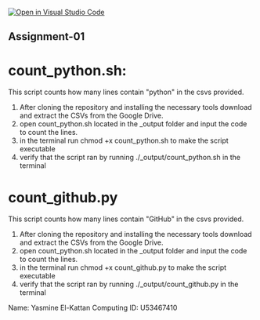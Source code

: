 [![Open in Visual Studio Code](https://classroom.github.com/assets/open-in-vscode-2e0aaae1b6195c2367325f4f02e2d04e9abb55f0b24a779b69b11b9e10269abc.svg)](https://classroom.github.com/online_ide?assignment_repo_id=18099027&assignment_repo_type=AssignmentRepo)
## Assignment-01

# count_python.sh:
This script counts how many lines contain "python" in the csvs provided. 
1. After cloning the repository and installing the necessary tools download and extract the CSVs from the Google Drive.
2. open count_python.sh located in the _output folder and input the code to count the lines.
3. in the terminal run chmod +x count_python.sh to make the script executable
4. verify that the script ran by running ./_output/count_python.sh in the terminal

# count_github.py
This script counts how many lines contain "GitHub" in the csvs provided. 
1. After cloning the repository and installing the necessary tools download and extract the CSVs from the Google Drive.
2. open count_python.sh located in the _output folder and input the code to count the lines.
3. in the terminal run chmod +x count_github.py to make the script executable
4. verify that the script ran by running ./_output/count_github.py in the terminal


Name: Yasmine El-Kattan
Computing ID: U53467410